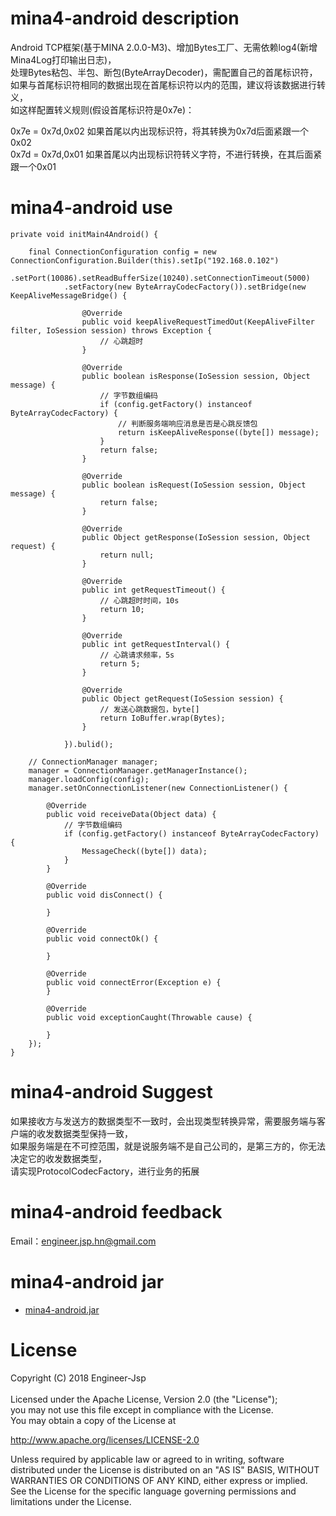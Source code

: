 # mina4-android description
Android TCP框架(基于MINA 2.0.0-M3)、增加Bytes工厂、无需依赖log4(新增Mina4Log打印输出日志)，
<br>处理Bytes粘包、半包、断包(ByteArrayDecoder)，需配置自己的首尾标识符，
<br>如果与首尾标识符相同的数据出现在首尾标识符以内的范围，建议将该数据进行转义，
<br>如这样配置转义规则(假设首尾标识符是0x7e)：

0x7e = 0x7d,0x02 如果首尾以内出现标识符，将其转换为0x7d后面紧跟一个0x02
<br>0x7d = 0x7d,0x01 如果首尾以内出现标识符转义字符，不进行转换，在其后面紧跟一个0x01

# mina4-android use
	private void initMain4Android() {

		final ConnectionConfiguration config = new ConnectionConfiguration.Builder(this).setIp("192.168.0.102")
				.setPort(10086).setReadBufferSize(10240).setConnectionTimeout(5000)
				.setFactory(new ByteArrayCodecFactory()).setBridge(new KeepAliveMessageBridge() {

					@Override
					public void keepAliveRequestTimedOut(KeepAliveFilter filter, IoSession session) throws Exception {
						// 心跳超时
					}

					@Override
					public boolean isResponse(IoSession session, Object message) {
						// 字节数组编码
						if (config.getFactory() instanceof ByteArrayCodecFactory) {
						    // 判断服务端响应消息是否是心跳反馈包
							return isKeepAliveResponse((byte[]) message);
						}
						return false;
					}

					@Override
					public boolean isRequest(IoSession session, Object message) {
						return false;
					}

					@Override
					public Object getResponse(IoSession session, Object request) {
						return null;
					}

					@Override
					public int getRequestTimeout() {
					    // 心跳超时时间，10s
						return 10;
					}

					@Override
					public int getRequestInterval() {
					    // 心跳请求频率，5s
						return 5;
					}

					@Override
					public Object getRequest(IoSession session) {
					    // 发送心跳数据包，byte[]
						return IoBuffer.wrap(Bytes);
					}

				}).bulid();

		// ConnectionManager manager;
		manager = ConnectionManager.getManagerInstance();
		manager.loadConfig(config);
		manager.setOnConnectionListener(new ConnectionListener() {

			@Override
			public void receiveData(Object data) {
				// 字节数组编码
				if (config.getFactory() instanceof ByteArrayCodecFactory) {
					MessageCheck((byte[]) data);
				}
			}

			@Override
			public void disConnect() {

			}

			@Override
			public void connectOk() {

			}

			@Override
			public void connectError(Exception e) {
			}

			@Override
			public void exceptionCaught(Throwable cause) {

			}
		});
	}
	
# mina4-android Suggest
如果接收方与发送方的数据类型不一致时，会出现类型转换异常，需要服务端与客户端的收发数据类型保持一致，
<br>如果服务端是在不可控范围，就是说服务端不是自己公司的，是第三方的，你无法决定它的收发数据类型，
<br>请实现ProtocolCodecFactory，进行业务的拓展

# mina4-android feedback
Email：engineer.jsp.hn@gmail.com

# mina4-android jar
*  [mina4-android.jar](https://github.com/Mr-Jiang/mina4-android/blob/master/bin/mina4-android.jar)

# License
Copyright (C) 2018 Engineer-Jsp<br><br>
Licensed under the Apache License, Version 2.0 (the "License");<br>
you may not use this file except in compliance with the License.<br>
You may obtain a copy of the License at

   http://www.apache.org/licenses/LICENSE-2.0

Unless required by applicable law or agreed to in writing, software
distributed under the License is distributed on an "AS IS" BASIS,
WITHOUT WARRANTIES OR CONDITIONS OF ANY KIND, either express or implied.
See the License for the specific language governing permissions and
limitations under the License.